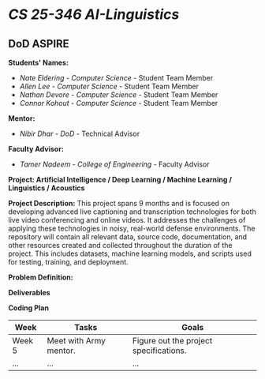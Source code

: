 # *CS 25-346 AI-Linguistics*
## **DoD ASPIRE**

**Students' Names:**

- *Nate Eldering* - *Computer Science* - Student Team Member
- *Allen Lee*     - *Computer Science* - Student Team Member
- *Nathan Devore* - *Computer Science* - Student Team Member
- *Connor Kohout* - *Computer Science* - Student Team Member

**Mentor:**

- *Nibir Dhar*    - *DoD* - Technical Advisor

**Faculty Advisor:**

- *Tamer Nadeem* - *College of Engineering* - Faculty Advisor

**Project: Artificial Intelligence / Deep Learning / Machine Learning / Linguistics / Acoustics**

**Project Description:** This project spans 9 months and is focused on developing advanced live captioning and transcription technologies for both live video conferencing and online videos. It addresses the challenges of applying these technologies in noisy, real-world defense environments. The repository will contain all relevant data, source code, documentation, and other resources created and collected throughout the duration of the project. This includes datasets, machine learning models, and scripts used for testing, training, and deployment.

**Problem Definition:**

**Deliverables**

**Coding Plan**

| Week | Tasks | Goals |
|------|-------|-------|
| Week 5 | Meet with Army mentor. | Figure out the project specifications. |
| ... | ... | ... |

